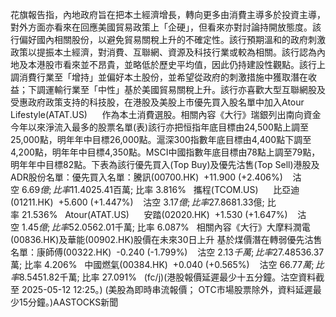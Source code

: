 花旗報告指，內地政府旨在把本土經濟增長，轉向更多由消費主導多於投資主導，對外方面亦看來在回應美國貿易政策上「企硬」，但看來亦對討論持開放態度。該行偏好國內相關股份，以避免貿易關稅上升的不確定性。該行預期溫和的政府刺激政策以提振本土經濟，對消費、互聯網、資源及科技行業或較為相關。該行認為內地及本港股市看來並不昂貴，並略低於歷史平均值，因此仍持建設性觀點。該行上調消費行業至「增持」並偏好本土股份，並希望從政府的刺激措施中獲取潛在收益；下調運輸行業至「中性」基於美國貿易關稅上升。該行亦喜歡大型互聯網股及受惠政府政策支持的科技股，在港股及美股上市優先買入股名單中加入Atour Lifestyle(ATAT.US)      作為本土消費選股。相關內容《大行》瑞銀列出南向資金今年以來淨流入最多的股票名單(表)該行亦把恒指年底目標由24,500點上調至25,000點，明年年中目標26,000點。滬深300指數年底目標由4,400點下調至4,200點，明年年中目標4,350點。MSCI中國指數年底目標由78點上調至79點，明年年中目標82點。下表為該行優先買入(Top Buy)及優先沽售(Top Sell)港股及ADR股份名單：優先買入名單：騰訊(00700.HK)  +11.900 (+2.406%)    沽空 $6.69億; 比率 11.402%   華能國電(00902.HK)  -0.070 (-1.408%)    沽空 $5.41百萬; 比率 3.816%   攜程(TCOM.US)      比亞迪(01211.HK)  +5.600 (+1.447%)    沽空 $3.17億; 比率 27.868%   友邦(01299.HK)  +0.650 (+1.056%)    沽空 $1.33億; 比率 21.536%   Atour(ATAT.US)      安踏(02020.HK)  +1.530 (+1.647%)    沽空 $1.45億; 比率 52.056%   *優先買入名單移除海爾智家(06690.HK)  +1.100 (+4.825%)    沽空 $2.01千萬; 比率 6.087%   相關內容《大行》大摩料潤電(00836.HK)及華能(00902.HK)股價在未來30日上升  基於煤價潛在轉弱優先沽售名單：康師傅(00322.HK)  -0.240 (-1.799%)    沽空 $2.13千萬; 比率 27.485%   徽商銀行(03698.HK)  0.000 (0.000%)   碧桂園(02007.HK)  +0.015 (+3.614%)    沽空 $36.37萬; 比率 4.206%   中國燃氣(00384.HK)  +0.040 (+0.565%)    沽空 $66.77萬; 比率 8.545%   港鐵(00066.HK)  +0.450 (+1.670%)    沽空 $1.82千萬; 比率 27.091%   (fc/j)(港股報價延遲最少十五分鐘。沽空資料截至 2025-05-12 12:25。) (美股為即時串流報價； OTC市場股票除外，資料延遲最少15分鐘。)AASTOCKS新聞
